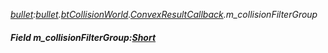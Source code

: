 _[bullet](../../modules/bullet/bullet-module.md):[bullet](../../modules/bullet/bullet-module.md).[btCollisionWorld](../../modules/bullet/bullet-btcollisionworld.md).[ConvexResultCallback](../../modules/bullet/bullet-btcollisionworld-convexresultcallback.md).m\_collisionFilterGroup_
##### Field m\_collisionFilterGroup:[Short](../../modules/wonkey/wonkey-types-short.md)
